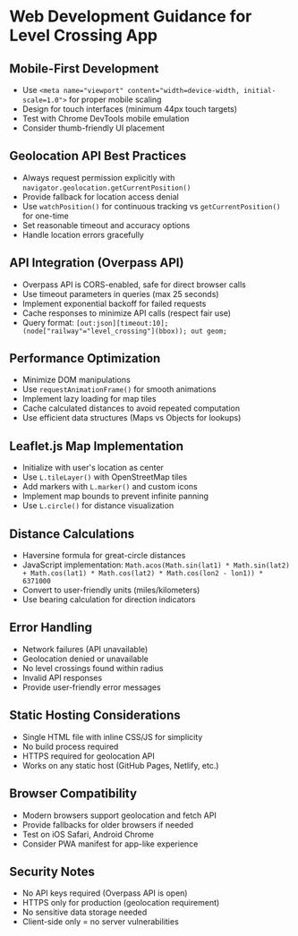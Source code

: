 # Web Development Guidance for Level Crossing App

## Mobile-First Development
- Use `<meta name="viewport" content="width=device-width, initial-scale=1.0">` for proper mobile scaling
- Design for touch interfaces (minimum 44px touch targets)
- Test with Chrome DevTools mobile emulation
- Consider thumb-friendly UI placement

## Geolocation API Best Practices
- Always request permission explicitly with `navigator.geolocation.getCurrentPosition()`
- Provide fallback for location access denial
- Use `watchPosition()` for continuous tracking vs `getCurrentPosition()` for one-time
- Set reasonable timeout and accuracy options
- Handle location errors gracefully

## API Integration (Overpass API)
- Overpass API is CORS-enabled, safe for direct browser calls
- Use timeout parameters in queries (max 25 seconds)
- Implement exponential backoff for failed requests
- Cache responses to minimize API calls (respect fair use)
- Query format: `[out:json][timeout:10]; (node["railway"="level_crossing"](bbox)); out geom;`

## Performance Optimization
- Minimize DOM manipulations
- Use `requestAnimationFrame()` for smooth animations
- Implement lazy loading for map tiles
- Cache calculated distances to avoid repeated computation
- Use efficient data structures (Maps vs Objects for lookups)

## Leaflet.js Map Implementation
- Initialize with user's location as center
- Use `L.tileLayer()` with OpenStreetMap tiles
- Add markers with `L.marker()` and custom icons
- Implement map bounds to prevent infinite panning
- Use `L.circle()` for distance visualization

## Distance Calculations
- Haversine formula for great-circle distances
- JavaScript implementation: `Math.acos(Math.sin(lat1) * Math.sin(lat2) + Math.cos(lat1) * Math.cos(lat2) * Math.cos(lon2 - lon1)) * 6371000`
- Convert to user-friendly units (miles/kilometers)
- Use bearing calculation for direction indicators

## Error Handling
- Network failures (API unavailable)
- Geolocation denied or unavailable
- No level crossings found within radius
- Invalid API responses
- Provide user-friendly error messages

## Static Hosting Considerations
- Single HTML file with inline CSS/JS for simplicity
- No build process required
- HTTPS required for geolocation API
- Works on any static host (GitHub Pages, Netlify, etc.)

## Browser Compatibility
- Modern browsers support geolocation and fetch API
- Provide fallbacks for older browsers if needed
- Test on iOS Safari, Android Chrome
- Consider PWA manifest for app-like experience

## Security Notes
- No API keys required (Overpass API is open)
- HTTPS only for production (geolocation requirement)
- No sensitive data storage needed
- Client-side only = no server vulnerabilities